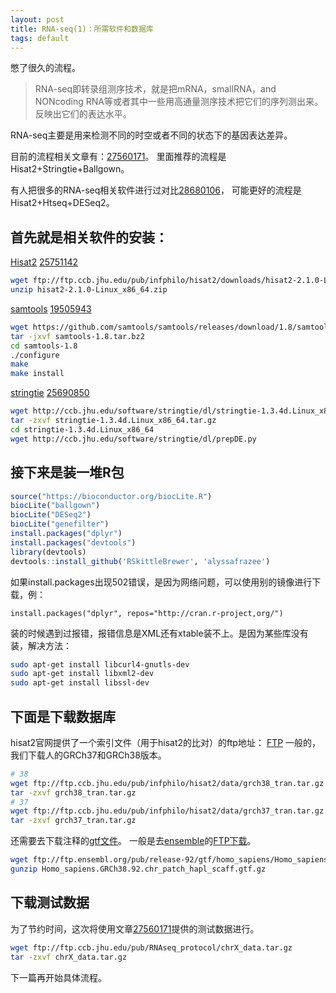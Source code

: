 ```yaml
---
layout: post
title: RNA-seq(1)：所需软件和数据库
tags: default
---
```

憋了很久的流程。
>RNA-seq即转录组测序技术，就是把mRNA，smallRNA，and NONcoding RNA等或者其中一些用高通量测序技术把它们的序列测出来。反映出它们的表达水平。

RNA-seq主要是用来检测不同的时空或者不同的状态下的基因表达差异。

目前的流程相关文章有：[27560171](https://www.ncbi.nlm.nih.gov/pubmed/27560171)。
里面推荐的流程是Hisat2+Stringtie+Ballgown。

有人把很多的RNA-seq相关软件进行过对比[28680106](https://www.ncbi.nlm.nih.gov/pubmed/28680106)，
可能更好的流程是Hisat2+Htseq+DESeq2。

首先就是相关软件的安装：
---
[Hisat2](http://ccb.jhu.edu/software/hisat2/index.shtml)
[25751142](https://www.ncbi.nlm.nih.gov/pubmed/25751142)
```bash
wget ftp://ftp.ccb.jhu.edu/pub/infphilo/hisat2/downloads/hisat2-2.1.0-Linux_x86_64.zip
unzip hisat2-2.1.0-Linux_x86_64.zip
```
[samtools](http://samtools.sourceforge.net/)
[19505943](https://www.ncbi.nlm.nih.gov/pubmed/19505943)
```bash
wget https://github.com/samtools/samtools/releases/download/1.8/samtools-1.8.tar.bz2
tar -jxvf samtools-1.8.tar.bz2
cd samtools-1.8
./configure
make
make install
```
[stringtie](http://ccb.jhu.edu/software/stringtie/index.shtml)
[25690850](https://www.ncbi.nlm.nih.gov/pubmed/25690850)
```bash
wget http://ccb.jhu.edu/software/stringtie/dl/stringtie-1.3.4d.Linux_x86_64.tar.gz
tar -zxvf stringtie-1.3.4d.Linux_x86_64.tar.gz
cd stringtie-1.3.4d.Linux_x86_64
wget http://ccb.jhu.edu/software/stringtie/dl/prepDE.py
```

接下来是装一堆R包
---
```R
source("https://bioconductor.org/biocLite.R")
biocLite("ballgown")
biocLite("DESeq2")
biocLite("genefilter")
install.packages("dplyr")
install.packages("devtools")
library(devtools)
devtools::install_github('RSkittleBrewer', 'alyssafrazee')
```
如果install.packages出现502错误，是因为网络问题，可以使用别的镜像进行下载，例：
```
install.packages("dplyr", repos="http://cran.r-project,org/")
```

装的时候遇到过报错，报错信息是XML还有xtable装不上。是因为某些库没有装，解决方法：
```bash
sudo apt-get install libcurl4-gnutls-dev
sudo apt-get install libxml2-dev
sudo apt-get install libssl-dev
```

下面是下载数据库
---
hisat2官网提供了一个索引文件（用于hisat2的比对）的ftp地址：
[FTP](ftp://ftp.ccb.jhu.edu/pub/infphilo/hisat2/data)
一般的，我们下载人的GRCh37和GRCh38版本。
```bash
# 38
wget ftp://ftp.ccb.jhu.edu/pub/infphilo/hisat2/data/grch38_tran.tar.gz
tar -zxvf grch38_tran.tar.gz
# 37
wget ftp://ftp.ccb.jhu.edu/pub/infphilo/hisat2/data/grch37_tran.tar.gz
tar -zxvf grch37_tran.tar.gz
```

还需要去下载注释的[gtf文件](https://www.cnblogs.com/Demo1589/p/6950196.html)。
一般是去[ensemble](http://asia.ensembl.org/index.html)的[FTP下载](ftp://ftp.ensembl.org/pub/release-92/gtf/homo_sapiens)。
```bash
wget ftp://ftp.ensembl.org/pub/release-92/gtf/homo_sapiens/Homo_sapiens.GRCh38.92.chr_patch_hapl_scaff.gtf.gz
gunzip Homo_sapiens.GRCh38.92.chr_patch_hapl_scaff.gtf.gz
```

下载测试数据
---
为了节约时间，这次将使用文章[27560171](https://www.ncbi.nlm.nih.gov/pubmed/27560171)提供的测试数据进行。
```bash
wget ftp://ftp.ccb.jhu.edu/pub/RNAseq_protocol/chrX_data.tar.gz
tar -zxvf chrX_data.tar.gz
```

下一篇再开始具体流程。

[T_T]:我爱你呀，老井
